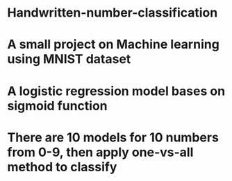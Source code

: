# Handwritten-number-classification
# A small project on Machine learning using MNIST dataset
# A logistic regression model bases on sigmoid function
# There are 10 models for 10 numbers from 0-9, then apply one-vs-all method to classify

